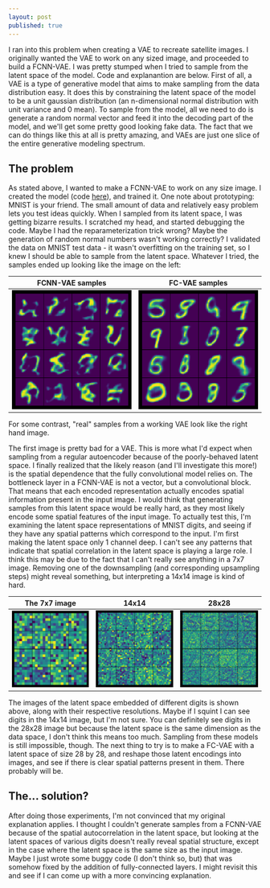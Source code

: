 ```yaml
---
layout: post
published: true
---
```


I ran into this problem when creating a VAE to recreate satellite images.
I originally wanted the VAE to work on any sized image, and proceeded to build
a FCNN-VAE. I was pretty stumped when I tried to sample from the latent space
of the model.
Code and explanantion are below. First of all, a VAE is a type of generative
model that aims to make sampling from the data distribution easy. It does this by
constraining the latent space of the model to be a unit gaussian distribution 
(an n-dimensional normal distribution with unit variance and 0 mean). To sample
from the model, all we need to do is generate a random normal vector and feed it 
into the decoding part of the model, and we'll get some pretty good looking fake
data. The fact that we can do things like this at all is pretty amazing, and VAEs 
are just one slice of the entire generative modeling spectrum.

## The problem

As stated above, I wanted to make a FCNN-VAE to work on any size image.
I created the model (code [here](https://github.com/tcolligan4/vae-experiments-keras)),
and trained it. One note about prototyping: MNIST is your friend. The small amount of data and
relatively easy problem lets you test ideas quickly.  When I sampled from its latent space, I was
getting bizarre results. I scratched my head, and started debugging the code. Maybe I had the
reparameterization trick wrong? Maybe the generation of random normal numbers wasn't working
correctly? I validated the data on MNIST test data - it wasn't overfitting on the training set, so I
knew I should be able to sample from the latent space. Whatever I tried, the samples ended up
looking like the image on the left:

FCNN-VAE samples             | FC-VAE samples
:-------------------------:|:-------------------------:
![](/assets/img/fcnn_vae.png) | ![](/assets/img/fc_vae.png)

For some contrast, "real" samples from a working VAE look like the right hand image.

The first image is pretty bad for a VAE. This is more what I'd expect when sampling
from a regular autoencoder because of the poorly-behaved latent space.
I finally realized that the likely reason (and I'll investigate this more!) is the 
spatial dependence that the fully convolutional model relies on. The bottleneck layer
in a FCNN-VAE is not a vector, but a convolutional block. That means that each encoded
representation actually encodes spatial information present in the input image. I would
think that generating samples from this latent space would be really hard, as they most likely
encode some spatial features of the input image. To actually test this, I'm examining
the latent space representations of MNIST digits, and seeing if they have any spatial
patterns which correspond to the input. I'm first making the latent space only 1 channel deep.
I can't see any patterns that indicate that spatial correlation in the latent space is playing a
large role. I think this may be due to the fact that I can't really see anything in a 7x7 image.
Removing one of the downsampling (and corresponding upsampling steps) might reveal something, but
interpreting a 14x14 image is kind of hard. 

The 7x7 image             |  14x14          | 28x28
:-------------------------:|:-------------------------:|:-------------------------:
![](/assets/img/fcnn_vae_embedding2downsample.png) | ![](/assets/img/fcnn_vae_embedding_1_downsample.png) | ![](/assets/img/fcnn_vae_embedding_no_downsample.png) |

The images of the latent space embedded of different digits is shown above, along with
their respective resolutions. Maybe if I squint I can see digits in the 14x14 image,
but I'm not sure. You can definitely see digits in the 28x28 image but because
the latent space is the same dimension as the data space, I don't think this means too much.
Sampling from these models is still impossible, though. The next thing to try is to make
a FC-VAE with a latent space of size 28 by 28, and reshape those latent encodings into images,
and see if there is clear spatial patterns present in them. There probably will be.

## The... solution?

After doing those experiments, I'm not convinced that my original explanation applies. 
I thought I couldn't generate samples from a FCNN-VAE because of the spatial autocorrelation
in the latent space, but looking at the latent spaces of various digits doesn't really reveal
spatial structure, except in the case where the latent space is the same size as the input image.
Maybe I just wrote some buggy code (I don't think so, but) that was somehow fixed by the addition
of fully-connected layers. I might revisit this and see if I can come up with a more convincing 
explanation.












